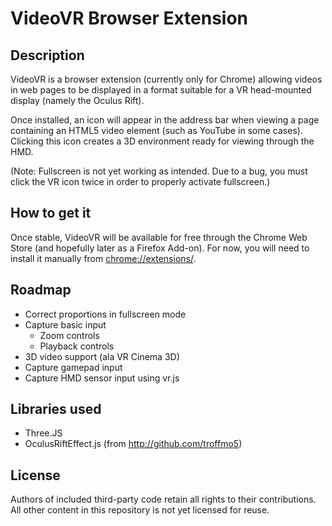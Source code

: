 # VideoVR Browser Extension

## Description

VideoVR is a browser extension (currently only for Chrome) allowing videos in
web pages to be displayed in a format suitable for a VR head-mounted display
(namely the Oculus Rift).

Once installed, an icon will appear in the address bar when viewing a page
containing an HTML5 video element (such as YouTube in some cases).
Clicking this icon creates a 3D environment ready for viewing through the HMD.

(Note: Fullscreen is not yet working as intended. Due to a bug, you must click 
the VR icon twice in order to properly activate fullscreen.)

## How to get it

Once stable, VideoVR will be available for free through the Chrome Web Store
(and hopefully later as a Firefox Add-on). For now, you will need to install
it manually from [chrome://extensions/](chrome://extensions/).

## Roadmap

* Correct proportions in fullscreen mode
* Capture basic input
  * Zoom controls
  * Playback controls
* 3D video support (ala VR Cinema 3D)
* Capture gamepad input
* Capture HMD sensor input using vr.js

## Libraries used

* Three.JS
* OculusRiftEffect.js (from http://github.com/troffmo5)

## License

Authors of included third-party code retain all rights to their contributions.
All other content in this repository is not yet licensed for reuse.
